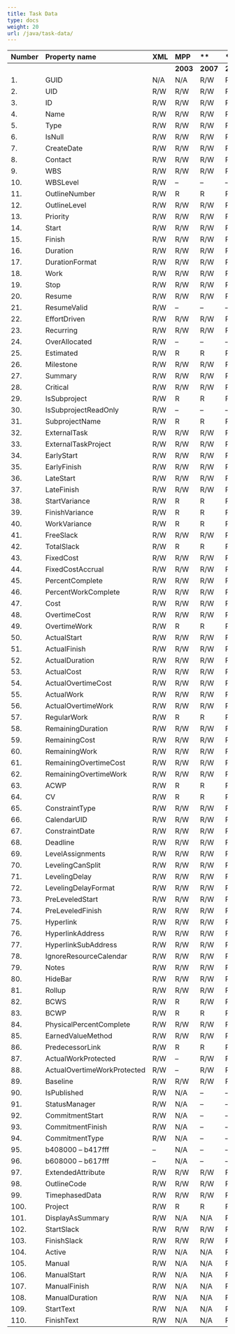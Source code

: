 ```yaml
---
title: Task Data
type: docs
weight: 20
url: /java/task-data/
---
```


|**Number** |**Property name** |**XML** |**MPP** |** |** |**  |** |** |**Comments** |
| :- | :- | :- | :- | :- | :- | :- | :- | :- | :- |
| | | |**2003** |**2007** |**2010** |**2013** |**2016** |**2019** | |
|1. |GUID |N/A |N/A |R/W |R/W |R/W |R/W |R/W | |
|2. |UID |R/W |R/W |R/W |R/W |R/W |R/W |R/W | |
|3. |ID |R/W |R/W |R/W |R/W |R/W |R/W |R/W | |
|4. |Name |R/W |R/W |R/W |R/W |R/W |R/W |R/W | |
|5. |Type |R/W |R/W |R/W |R/W |R/W |R/W |R/W | |
|6. |IsNull |R/W |R/W |R/W |R/W |R/W |R/W |R/W | |
|7. |CreateDate |R/W |R/W |R/W |R/W |R/W |R/W |R/W | |
|8. |Contact |R/W |R/W |R/W |R/W |R/W |R/W |R/W | |
|9. |WBS |R/W |R/W |R/W |R/W |R/W |R/W |R/W | |
|10. |WBSLevel |R/W |– |– |– |– |– |– | |
|11. |OutlineNumber |R/W |R |R |R |R |R |R | |
|12. |OutlineLevel |R/W |R/W |R/W |R/W |R/W |R/W |R/W | |
|13. |Priority |R/W |R/W |R/W |R/W |R/W |R/W |R/W | |
|14. |Start |R/W |R/W |R/W |R/W |R/W |R/W |R/W | |
|15. |Finish |R/W |R/W |R/W |R/W |R/W |R/W |R/W | |
|16. |Duration |R/W |R/W |R/W |R/W |R/W |R/W |R/W | |
|17. |DurationFormat |R/W |R/W |R/W |R/W |R/W |R/W |R/W | |
|18. |Work |R/W |R/W |R/W |R/W |R/W |R/W |R/W | |
|19. |Stop |R/W |R/W |R/W |R/W |R/W |R/W |R/W | |
|20. |Resume |R/W |R/W |R/W |R/W |R/W |R/W |R/W | |
|21. |ResumeValid |R/W |– |– |– |– |– |– | |
|22. |EffortDriven |R/W |R/W |R/W |R/W |R/W |R/W |R/W | |
|23. |Recurring |R/W |R/W |R/W |R/W |R/W |R/W |R/W | |
|24. |OverAllocated |R/W |– |– |– |– |– |– | |
|25. |Estimated |R/W |R |R |R |R |R |R | |
|26. |Milestone |R/W |R/W |R/W |R/W |R/W |R/W |R/W | |
|27. |Summary |R/W |R/W |R/W |R/W |R/W |R/W |R/W | |
|28. |Critical |R/W |R/W |R/W |R/W |R/W |R/W |R/W | |
|29. |IsSubproject |R/W |R |R |R |R |R |R | |
|30. |IsSubprojectReadOnly |R/W |– |– |– |– |– |– | |
|31. |SubprojectName |R/W |R |R |R |R |R |R | |
|32. |ExternalTask |R/W |R/W |R/W |R/W |R/W |R/W |R/W | |
|33. |ExternalTaskProject |R/W |R/W |R/W |R/W |R/W |R/W |R/W | |
|34. |EarlyStart |R/W |R/W |R/W |R/W |R/W |R/W |R/W | |
|35. |EarlyFinish |R/W |R/W |R/W |R/W |R/W |R/W |R/W | |
|36. |LateStart |R/W |R/W |R/W |R/W |R/W |R/W |R/W | |
|37. |LateFinish |R/W |R/W |R/W |R/W |R/W |R/W |R/W | |
|38. |StartVariance |R/W |R |R |R |R |R |R | |
|39. |FinishVariance |R/W |R |R |R |R |R |R | |
|40. |WorkVariance |R/W |R |R |R |R |R |R | |
|41. |FreeSlack |R/W |R/W |R/W |R/W |R/W |R/W |R/W | |
|42. |TotalSlack |R/W |R |R |R |R |R |R | |
|43. |FixedCost |R/W |R/W |R/W |R/W |R/W |R/W |R/W | |
|44. |FixedCostAccrual |R/W |R/W |R/W |R/W |R/W |R/W |R/W | |
|45. |PercentComplete |R/W |R/W |R/W |R/W |R/W |R/W |R/W | |
|46. |PercentWorkComplete |R/W |R/W |R/W |R/W |R/W |R/W |R/W | |
|47. |Cost |R/W |R/W |R/W |R/W |R/W |R/W |R/W | |
|48. |OvertimeCost |R/W |R/W |R/W |R/W |R/W |R/W |R/W | |
|49. |OvertimeWork |R/W |R |R |R |R |R |R | |
|50. |ActualStart |R/W |R/W |R/W |R/W |R/W |R/W |R/W | |
|51. |ActualFinish |R/W |R/W |R/W |R/W |R/W |R/W |R/W | |
|52. |ActualDuration |R/W |R/W |R/W |R/W |R/W |R/W |R/W | |
|53. |ActualCost |R/W |R/W |R/W |R/W |R/W |R/W |R/W | |
|54. |ActualOvertimeCost |R/W |R/W |R/W |R/W |R/W |R/W |R/W | |
|55. |ActualWork |R/W |R/W |R/W |R/W |R/W |R/W |R/W | |
|56. |ActualOvertimeWork |R/W |R/W |R/W |R/W |R/W |R/W |R/W | |
|57. |RegularWork |R/W |R |R |R |R |R |R | |
|58. |RemainingDuration |R/W |R/W |R/W |R/W |R/W |R/W |R/W | |
|59. |RemainingCost |R/W |R/W |R/W |R/W |R/W |R/W |R/W | |
|60. |RemainingWork |R/W |R/W |R/W |R/W |R/W |R/W |R/W | |
|61. |RemainingOvertimeCost |R/W |R/W |R/W |R/W |R/W |R/W |R/W | |
|62. |RemainingOvertimeWork |R/W |R/W |R/W |R/W |R/W |R/W |R/W | |
|63. |ACWP |R/W |R |R |R |R |R |R | |
|64. |CV |R/W |R |R |R |R |R |R | |
|65. |ConstraintType |R/W |R/W |R/W |R/W |R/W |R/W |R/W | |
|66. |CalendarUID |R/W |R/W |R/W |R/W |R/W |R/W |R/W | |
|67. |ConstraintDate |R/W |R/W |R/W |R/W |R/W |R/W |R/W | |
|68. |Deadline |R/W |R/W |R/W |R/W |R/W |R/W |R/W | |
|69. |LevelAssignments |R/W |R/W |R/W |R/W |R/W |R/W |R/W | |
|70. |LevelingCanSplit |R/W |R/W |R/W |R/W |R/W |R/W |R/W | |
|71. |LevelingDelay |R/W |R/W |R/W |R/W |R/W |R/W |R/W | |
|72. |LevelingDelayFormat |R/W |R/W |R/W |R/W |R/W |R/W |R/W | |
|73. |PreLeveledStart |R/W |R/W |R/W |R/W |R/W |R/W |R/W | |
|74. |PreLeveledFinish |R/W |R/W |R/W |R/W |R/W |R/W |R/W | |
|75. |Hyperlink |R/W |R/W |R/W |R/W |R/W |R/W |R/W | |
|76. |HyperlinkAddress |R/W |R/W |R/W |R/W |R/W |R/W |R/W | |
|77. |HyperlinkSubAddress |R/W |R/W |R/W |R/W |R/W |R/W |R/W | |
|78. |IgnoreResourceCalendar |R/W |R/W |R/W |R/W |R/W |R/W |R/W | |
|79. |Notes |R/W |R/W |R/W |R/W |R/W |R/W |R/W | |
|80. |HideBar |R/W |R/W |R/W |R/W |R/W |R/W |R/W | |
|81. |Rollup |R/W |R/W |R/W |R/W |R/W |R/W |R/W | |
|82. |BCWS |R/W |R |R/W |R/W |R/W |R/W |R/W | |
|83. |BCWP |R/W |R |R |R |R |R |R | |
|84. |PhysicalPercentComplete |R/W |R/W |R/W |R/W |R/W |R/W |R/W | |
|85. |EarnedValueMethod |R/W |R/W |R/W |R/W |R/W |R/W |R/W | |
|86. |PredecessorLink |R/W |R |R |R |R |R/W |R/W | |
|87. |ActualWorkProtected |R/W |– |R/W |R/W |R/W |R/W |R/W | |
|88. |ActualOvertimeWorkProtected |R/W |– |R/W |R/W |R/W |R/W |R/W | |
|89. |Baseline |R/W |R/W |R/W |R/W |R/W |R/W |R/W | |
|90. |IsPublished |R/W |N/A |– |– |– |– |– | |
|91. |StatusManager |R/W |N/A |– |– |– |– |– | |
|92. |CommitmentStart |R/W |N/A |– |– |– |– |– | |
|93. |CommitmentFinish |R/W |N/A |– |– |– |– |– | |
|94. |CommitmentType |R/W |N/A |– |– |– |– |– | |
|95. |b408000 – b417fff |– |N/A |– |– |– |– |– | |
|96. |b608000 – b617fff |– |N/A |– |– |– |– |– | |
|97. |ExtendedAttribute |R/W |R/W |R/W |R/W |R/W |R/W |R/W | |
|98. |OutlineCode |R/W |R/W |R/W |R/W |R/W |R/W |R/W | |
|99. |TimephasedData |R/W |R/W |R/W |R/W |R/W |R/W |R/W | |
|100. |Project |R/W |R |R |R |R |R |R | |
|101. |DisplayAsSummary |R/W |N/A |N/A |R/W |R/W |R/W |R/W | |
|102. |StartSlack |R/W |R/W |R/W |R/W |R/W |R/W |R/W | |
|103. |FinishSlack |R/W |R/W |R/W |R/W |R/W |R/W |R/W | |
|104. |Active |R/W |N/A |N/A |R/W |R/W |R/W |R/W | |
|105. |Manual |R/W |N/A |N/A |R/W |R/W |R/W |R/W | |
|106. |ManualStart |R/W |N/A |N/A |R/W |R/W |R/W |R/W | |
|107. |ManualFinish |R/W |N/A |N/A |R/W |R/W |R/W |R/W | |
|108. |ManualDuration |R/W |N/A |N/A |R/W |R/W |R/W |R/W | |
|109. |StartText |R/W |N/A |N/A |R/W |R/W |R/W |R/W | |
|110. |FinishText |R/W |N/A |N/A |R/W |R/W |R/W |R/W | |

